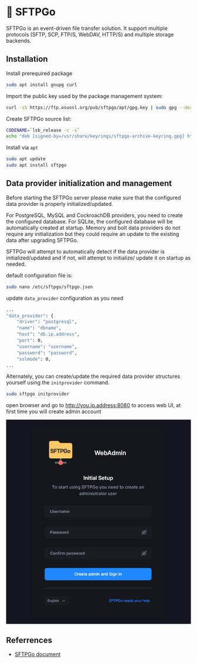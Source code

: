 # :book: SFTPGo

SFTPGo is an event-driven file transfer solution. It support multiple protocols (SFTP, SCP, FTP/S, WebDAV, HTTP/S) and multiple storage backends.

## Installation

Install prerequired package

```sh
sudo apt install gnupg curl
```

Import the public key used by the package management system:

```sh
curl -sS https://ftp.osuosl.org/pub/sftpgo/apt/gpg.key | sudo gpg --dearmor -o /usr/share/keyrings/sftpgo-archive-keyring.gpg
```

Create SFTPGo source list:

```sh
CODENAME=`lsb_release -c -s`
echo "deb [signed-by=/usr/share/keyrings/sftpgo-archive-keyring.gpg] https://ftp.osuosl.org/pub/sftpgo/apt ${CODENAME} main" | sudo tee /etc/apt/sources.list.d/sftpgo.list
```

Install via `apt`

```sh
sudo apt update
sudo apt install sftpgo
```

## Data provider initialization and management

Before starting the SFTPGo server please make sure that the configured data provider is properly initialized/updated.

For PostgreSQL, MySQL and CockroachDB providers, you need to create the configured database. For SQLite, the configured database will be automatically created at startup. Memory and bolt data providers do not require any initialization but they could require an update to the existing data after upgrading SFTPGo.

SFTPGo will attempt to automatically detect if the data provider is initialized/updated and if not, will attempt to initialize/ update it on startup as needed.

default configuration file is:

```sh
sudo nano /etc/sftpgo/sftpgo.json
```

update `data_provider` configuration as you need

```sh
...
"data_provider": {
    "driver": "postgresql",
    "name": "dbname",
    "host": "db.ip.address",
    "port": 0,
    "username": "username",
    "password": "password",
    "sslmode": 0,
...
```

Alternately, you can create/update the required data provider structures yourself using the `initprovider` command.

```sh
sudo sftpgo initprovider
```

open browser and go to <http://you.ip.address:8080> to access web UI, at first time you will create admin account

![Initial SFTPGo admin account](assets/sftpgo.png)

## Referrences

- [SFTPGo document](https://docs.sftpgo.com/latest/)
